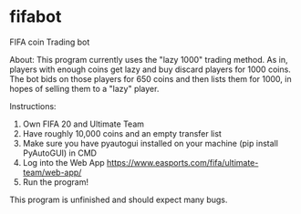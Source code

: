 # fifabot
FIFA coin Trading bot

About: This program currently uses the "lazy 1000" trading method. As in, players with enough coins get lazy and buy discard players for
1000 coins. The bot bids on those players for 650 coins and then lists them for 1000, in hopes of selling them to a "lazy" player.

Instructions: 
1. Own FIFA 20 and Ultimate Team
2. Have roughly 10,000 coins and an empty transfer list
3. Make sure you have pyautogui installed on your machine (pip install PyAutoGUI) in CMD
4. Log into the Web App https://www.easports.com/fifa/ultimate-team/web-app/
5. Run the program!

This program is unfinished and should expect many bugs.
